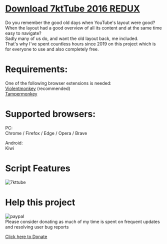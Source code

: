 # [Download 7ktTube 2016 REDUX](https://7kt.se/downloads/3/7ktTube)
Do you remember the good old days when YouTube's layout were good?  
When the layout had a good overview of all its content and at the same time easy to navigate?   
Sadly many of us do, and want the old layout back, me included.   
That's why I've spent countless hours since 2019 on this project which is for everyone to use and also completely free. 
  
# Requirements:
  One of the following browser extensions is needed:  
[Violentmonkey](https://violentmonkey.github.io/get-it/) (recommended)    
[Tampermonkey](https://www.tampermonkey.net/)

# Supported browsers:
PC:     
Chrome / Firefox / Edge / Opera / Brave    

Android:   
Kiwi  


# Script Features 
![7kttube](https://7kt.se/images/guisettings.png) 

# Help this project
![paypal](https://www.paypalobjects.com/digitalassets/c/website/logo/full-text/pp_fc_hl.svg)    
Please consider donating as much of my time is spent on frequent updates and resolving user bug reports   
  
[Click here to Donate](https://www.paypal.com/donate/?hosted_button_id=2EJR4DLTR4Y7Q)

